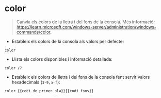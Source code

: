 # color

> Canvia els colors de la lletra i del fons de la consola.
> Més informació: <https://learn.microsoft.com/windows-server/administration/windows-commands/color>.

- Estableix els colors de la consola als valors per defecte:

`color`

- Llista els colors disponibles i informació detallada:

`color /?`

- Estableix els colors de lletra i del fons de la consola fent servir valors hexadecimals (`1-9,a-f`):

`color {{codi_de_primer_pla}}{{codi_fons}}`
